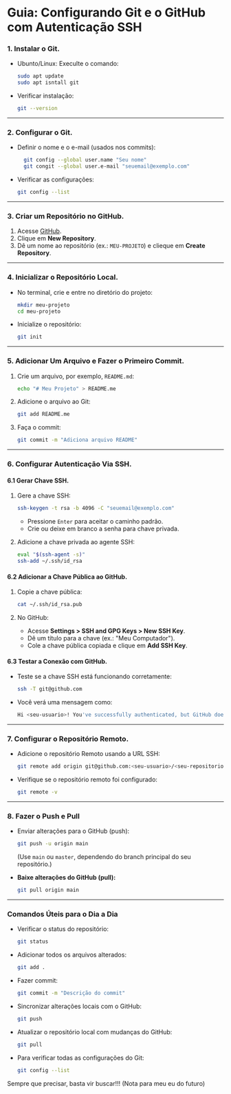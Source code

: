 # Guia: Configurando Git e o GitHub com Autenticação SSH

### 1. Instalar o Git.

* Ubunto/Linux: Execulte o comando:  
  ```bash
  sudo apt update
  sudo apt isntall git
  ```
  
* Verificar instalação:   
  
  ```      bash
  git --version
  ```

---

### 2. Configurar o Git.

* Definir o nome e o e-mail (usados nos commits):
  ```bash
    git config --global user.name "Seu nome"
    git congit --global user.e-mail "seuemail@exemplo.com"
  ```

* Verificar as configurações:

  ``` bash
  git config --list
  ```

---

### 3. Criar um Repositório no GitHub.

1. Acesse [GitHub](https://github.com/).
2. Clique em **New Repository**.
3. Dê um nome ao repositório (ex.: `MEU-PROJETO`) e clieque em **Create Repository**.

---

### 4. Inicializar o Repositório Local.

* No terminal, crie e entre no diretório do projeto:
  ``` bash
  mkdir meu-projeto
  cd meu-projeto
  ```

* Inicialize o repositório:
  ```bash
  git init
  ```

---

### 5. Adicionar Um Arquivo e Fazer o Primeiro Commit.

1. Crie um arquivo, por exemplo, `README.md`:
   ```bash
   echo "# Meu Projeto" > README.me
   ```

2. Adicione o arquivo ao Git:
   ```bash
   git add README.me
   ```

3. Faça o commit:
   ```bash
   git commit -m "Adiciona arquivo README"
   ```

---

### 6. Configurar Autenticação Via SSH.

#### 6.1 Gerar Chave SSH.

1. Gere a chave SSH:
   ```bash
   ssh-keygen -t rsa -b 4096 -C "seuemail@exemplo.com"
   ```

   * Pressione `Enter` para aceitar o caminho padrão.
   * Crie ou deixe em branco a senha para chave privada.

2. Adicione a chave privada ao agente SSH:

   ```bash
   eval "$(ssh-agent -s)"
   ssh-add ~/.ssh/id_rsa
   ```

#### 6.2 Adicionar a Chave Pública ao GitHub.

1. Copie a chave pública:
   ```bash
   cat ~/.ssh/id_rsa.pub
   ```

2. No GitHub:

   * Acesse **Settings > SSH and GPG Keys > New SSH Key**.
   * Dê um título para a chave (ex.: "Meu Computador").
   * Cole a chave pública copiada e clique em **Add SSH Key**.

#### 6.3 Testar a Conexão com GitHub.

* Teste se a chave SSH está funcionando corretamente:
  ```bash
  ssh -T git@github.com
  ```

* Você verá uma mensagem como:
  ```bash
  Hi <seu-usuario>! You've successfully authenticated, but GitHub does not provide shell access.
  ```

---

### 7. Configurar o Repositório Remoto.

* Adicione o repositório Remoto usando a URL SSH:
  ```bash
  git remote add origin git@github.com:<seu-usuario>/<seu-repositorio>.git
  ```

* Verifique se o repositório remoto foi configurado:
  ```bash
  git remote -v
  ```

---

### 8. Fazer o Push e Pull

* Enviar alterações para o GitHub (push):
  ```bash
  git push -u origin main
  ```

  (Use `main` ou `master`, dependendo do branch principal do seu repositório.)

* **Baixe alterações do GitHub (pull):**

  ```bash
  git pull origin main
  ```

---

### **Comandos Úteis para o Dia a Dia**

- Verificar o status do repositório:

  ```bash
  git status
  ```

- Adicionar todos os arquivos alterados:

  ```bash
  git add .
  ```

- Fazer commit:

  ```bash
  git commit -m "Descrição do commit"
  ```

- Sincronizar alterações locais com o GitHub:

  ```bash
  git push
  ```

- Atualizar o repositório local com mudanças do GitHub:

  ```bash
  git pull
  ```

- Para verificar todas as configurações do Git:
  ```bash
  git config --list
  ```



Sempre que precisar, basta vir buscar!!! (Nota para meu eu do futuro)
